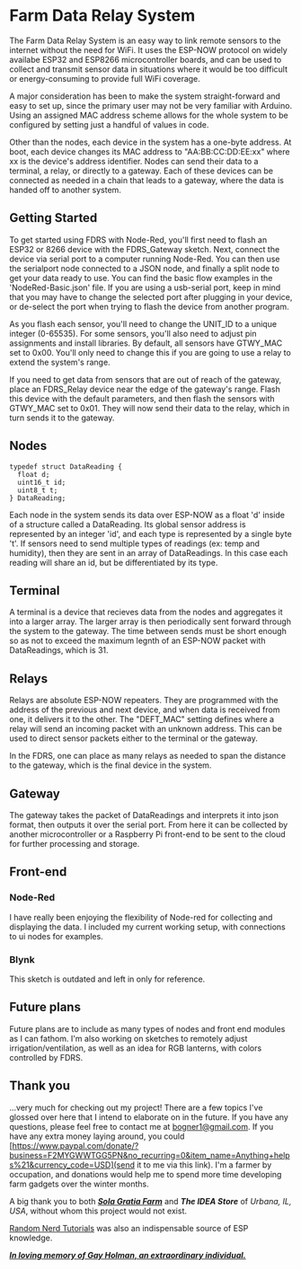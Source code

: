 # Farm Data Relay System

The Farm Data Relay System is an easy way to link remote sensors to the internet without the need for WiFi. It uses the ESP-NOW protocol on widely availabe ESP32 and ESP8266 microcontroller boards, and can be used to collect and transmit sensor data in situations where it would be too difficult or energy-consuming to provide full WiFi coverage. 

A major consideration has been to make the system straight-forward and easy to set up, since the primary user may not be very familiar with Arduino. Using an assigned MAC address scheme allows for the whole system to be configured by setting just a handful of values in code. 

Other than the nodes, each device in the system has a one-byte address. At boot, each device changes its MAC address to "AA:BB:CC:DD:EE:xx" where xx is the device's address identifier. Nodes can send their data to a terminal, a relay, or directly to a gateway. Each of these devices can be connected as needed in a chain that leads to a gateway, where the data is handed off to another system.

## Getting Started
To get started using FDRS with Node-Red, you'll first need to flash an ESP32 or 8266 device with the FDRS_Gateway sketch. Next, connect the device via serial port to a computer running Node-Red. You can then use the serialport node connected to a JSON node, and finally a split node to get your data ready to use. You can find the basic flow examples in the 'NodeRed-Basic.json' file. If you are using a usb-serial port, keep in mind that you may have to change the selected port after plugging in your device, or de-select the port when trying to flash the device from another program.

As you flash each sensor, you'll need to change the UNIT_ID to a unique integer (0-65535). For some sensors, you'll also need to adjust pin assignments and install libraries.
By default, all sensors have GTWY_MAC set to 0x00. You'll only need to change this if you are going to use a relay to extend the system's range.

If you need to get data from sensors that are out of reach of the gateway, place an FDRS_Relay device near the edge of the gateway's range. Flash this device with the default parameters, and then flash the sensors with GTWY_MAC set to 0x01. They will now send their data to the relay, which in turn sends it to the gateway.

## Nodes
```
typedef struct DataReading {
  float d;
  uint16_t id;
  uint8_t t;
} DataReading;
```
Each node in the system sends its data over ESP-NOW as a float 'd' inside of a structure called a DataReading. Its global sensor address is represented by an integer 'id', and each type is represented by a single byte 't'.  If sensors need to send multiple types of readings (ex: temp and humidity), then they are sent in an array of DataReadings. In this case each reading will share an id, but be differentiated by its type.

## Terminal
A terminal is a device that recieves data from the nodes and aggregates it into a larger array. The larger array is then periodically sent forward through the system to the gateway. The time between sends must be short enough so as not to  exceed the maximum legnth of an ESP-NOW packet with DataReadings, which is 31.


## Relays
Relays are absolute ESP-NOW repeaters. They are programmed with the address of the previous and next device, and when data is received from one, it delivers it to the other. The "DEFT_MAC" setting defines where a relay will send an incoming packet with an unknown address. This can be used to direct sensor packets either to the terminal or the gateway.

In the FDRS, one can place as many relays as needed to span the distance to the gateway, which is the final device in the system.

## Gateway
The gateway takes the packet of DataReadings and interprets it into json format, then outputs it over the serial port. From here it can be collected by another microcontroller or a Raspberry Pi front-end to be sent to the cloud for further processing and storage.

## Front-end
### Node-Red
I have really been enjoying the flexibility of Node-red for collecting and displaying the data. I included my current working setup, with connections to ui nodes for examples.
### Blynk
This sketch is outdated and left in only for reference. 

## Future plans
Future plans are to include as many types of nodes and front end modules as I can fathom. I'm also working on sketches to remotely adjust irrigation/ventilation, as well as an idea for RGB lanterns, with colors controlled by FDRS.

## Thank you
...very much for checking out my project! There are a few topics I've glossed over here that I intend to elaborate on in the future. If you have any questions, please feel free to contact me at bogner1@gmail.com. If you have any extra money laying around, you could [https://www.paypal.com/donate/?business=F2MYGWWTGG5PN&no_recurring=0&item_name=Anything+helps%21&currency_code=USD](send it to me via this link). I'm a farmer by occupation, and donations would help me to spend more time developing farm gadgets over the winter months. 

A big thank you to both [***Sola Gratia Farm***](https://www.solagratiacsa.com/) and ***The IDEA Store*** of *Urbana, IL, USA*, without whom this project would not exist.

[Random Nerd Tutorials](https://randomnerdtutorials.com/) was also an indispensable source of ESP knowledge.






[***In loving memory of Gay Holman, an extraordinary individual.***](https://www.facebook.com/CFECI/posts/2967989419953119) 
